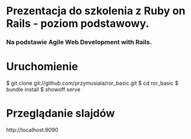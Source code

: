 # Prezentacja do szkolenia z Ruby on Rails - poziom podstawowy.
### Na podstawie Agile Web Development with Rails.

# Uruchomienie

$ git clone git://github.com/przymusiala/ror_basic.git
$ cd ror_basic
$ bundle install
$ showoff serve

# Przeglądanie slajdów

http://localhost:9090